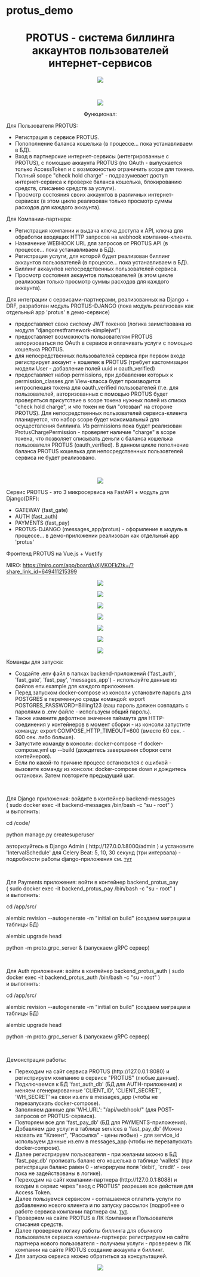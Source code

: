 # protus_demo

<h1  align="center">PROTUS - система биллинга аккаунтов пользователей интернет-сервисов</h1>
<p align="center"><img src="https://img.shields.io/badge/made_by-KD3821-navy"></p><br>

<p align="center"><img src="https://github.com/kd3821/protus_demo/blob/main/img/pic1.jpeg?raw=true"></p>

<p align="center">Функционал:</p>

Для Пользователя PROTUS:
<ul>
<li>Регистрация в сервисе PROTUS.</li>

<li>Попополнение баланса кошелька (в процессе... пока устанавливаем в БД).</li>

<li>Вход в партнерские интернет-сервисы (интегрированные с PROTUS), с помощью аккаунта PROTUS (по OAuth - выпускается только AccessToken и с возможностью ограничить scope для токена. Полный scope "check hold charge" - подразумевает доступ интернет-сервиса к проверке баланса кошелька, блокированию средств, списанию средств за услуги).</li>

<li>Просмотр состояния своих аккаунтов в различных интернет-сервисах (в этом цикле реализован только просмотр суммы расходов для каждого аккаунта).</li>
</ul>

Для Компании-партнера:
<ul>
<li>Регистрация компании и выдача ключа доступа к API, ключа для обработки входящих HTTP запросов на webhook компании-клиента.</li>

<li>Назначение WEBHOOK URL для запросов от PROTUS API (в процессе... пока устанавливаем в БД).</li>

<li>Регистрация услуги, для которой будет реализован биллинг аккаунтов пользователей (в процессе... пока устанавливаем в БД).</li>

<li>Биллинг аккаунтов непосредственных пользователей сервиса.</li>

<li>Просмотр состояния аккаунтов пользователей (в этом цикле реализован только просмотр суммы расходов для каждого аккаунта).</li>
</ul>

Для интеграции с сервисами-партнерами, реализованных на Django + DRF, разработан модуль PROTUS-DJANGO (пока модуль реализован как отдельный app 'protus' в демо-сервисе)
<ul>
<li>предоставляет свою систему JWT токенов (логика заимствована из модуля "djangorestframework-simplejwt")</li>
<li>предоставляет возможность пользователям PROTUS авторизоваться по OAuth в сервисе и оплачивать услуги с помощью кошелька PROTUS.</li>
<li>для непосредственных пользователей сервиса при первом входе регистрирует aккаунт + кошелек в PROTUS (требует кастомизации модели User - добавление полей uuid и oauth_verified)</li>
<li>предоставляет набор permissions, при добавлении которых к permission_classes для View-класса будет производится интроспекция токена для оаuth_verified пользователей (т.е. для пользователей, авторизованных с помощью PROTUS будет проверяться присутствие в scope токена нужных полей из списка "check hold charge", и что токен не был "отозван" на стороне PROTUS). Для непосредственных пользователей сервиса-клиента планируется, что набор scope будет максимальный для осуществления биллинга. Из permissions пока будет реализован ProtusChargePermission - проверяет наличие "charge" в scope токена, что позволяет списывать деньги с баланса кошелька пользователя PROTUS (oauth_verified). В данном цикле пополнение баланса PROTUS кошелька для непосредственных пользовтелей сервиса не будет реализовано.</li>
</ul>
<br>

<p align="center"><img src="https://github.com/kd3821/protus_demo/blob/main/img/pic2.png?raw=true"></p>

Сервис PROTUS - это 3 микросервиса на FastAPI + модуль для Django(DRF):

<ul>
<li>GATEWAY (fast_gate)</li>
<li>AUTH (fast_auth)</li>
<li>PAYMENTS (fast_pay)</li>
<li>PROTUS-DJANGO (messages_app/protus) - оформление в модуль в процессе... в демо-приложении реализован как отдельный app 'protus'</li>
</ul>

Фронтенд PROTUS на Vue.js + Vuetify

MIRO: https://miro.com/app/board/uXjVKOFkZtk=/?share_link_id=649411215399

<p align="center"><img src="https://github.com/kd3821/protus_demo/blob/main/img/miro.png?raw=true"></p>
<p align="center"><img src="https://github.com/kd3821/protus_demo/blob/main/img/pic3.png?raw=true"></p>
<p align="center"><img src="https://github.com/kd3821/protus_demo/blob/main/img/pic4.png?raw=true"></p>
<p align="center"><img src="https://github.com/kd3821/protus_demo/blob/main/img/pic5.png?raw=true"></p>
<p align="center"><img src="https://github.com/kd3821/protus_demo/blob/main/img/pic6.png?raw=true"></p>
<p align="center"><img src="https://github.com/kd3821/protus_demo/blob/main/img/pic7.png?raw=true"></p>
<p align="center"><img src="https://github.com/kd3821/protus_demo/blob/main/img/pic8.png?raw=true"></p>

Команды для запуска:
<ul>
<li>
Создайте .env файл в папках backend-приложений ('fast_auth', 'fast_gate', 'fast_pay', 'messages_app') - используйте данные из файлов env.example для каждого приложения.</li>
<li>
Перед запуском docker-compose из консоли установите пароль для POSTGRES в переменную среды командой: export POSTGRES_PASSWORD=Billing123 (ваш пароль должен совпадать с паролями в .env файле - используем общий пароль).</li>
<li>
Также измените дефолтное значение таймаута для HTTP-соединения у контейнеров в момент сборки - из консоли запустите команду: export COMPOSE_HTTP_TIMEOUT=600 (вместо 60 сек. - 600 сек. либо больше).</li>
<li>
Запустите команду в консоли: docker-compose -f docker-compose.yml up --build (дождитесь завершения сборки сети контейнеров).</li>
<li>
Если по какой-то причине процесс остановился с ошибкой - вызовите команду из консоли: docker-compose down и дождитесь остановки. Затем повторите предыдущий шаг.</li>
</ul>
<br>
<p>Для Django приложения: войдите в контейнер backend-messages<br>( sudo docker exec -it backend-messages /bin/bash -c "su - root" )<br>и выполнить:</p>
<p>cd /code/</p>
<p>python manage.py createsuperuser</p>
<p>авторизуйтесь в Django Admin ( http://127.0.0.1:8000/admin ) и установите 'IntervalSchedule' для Celery Beat: 5, 10, 30 секунд (три интервала) - подробности работы django-приложения см. <a href="https://github.com/KD3821/message_service" target="_blank">тут</a></p><br>

<p>Для Payments приложения: войти в контейнер backend_protus_pay<br>( sudo docker exec -it backend_protus_pay /bin/bash -c "su - root" )<br>и выполнить:</p>
<p>cd /app/src/</p>
<p>alembic revision --autogenerate -m "initial on build"  (создаем миграции и таблицы БД)</p>
<p>alembic upgrade head</p>
<p>python -m proto.grpc_server &  (запускаем gRPC сервер)</p><br>

<p>Для Auth приложения: войти в контейнер backend_protus_auth ( sudo docker exec -it backend_protus_auth /bin/bash -c "su - root" )<br>и выполнить:</p>
<p>cd /app/src/</p>
<p>alembic revision --autogenerate -m "initial on build"  (создаем миграции и таблицы БД)</p>
<p>alembic upgrade head</p>
<p>python -m proto.grpc_server &  (запускаем gRPC сервер)</p><br>


Демонстрация работы:
<ul>
<li>
Переходим на сайт сервиса PROTUS (http://127.0.0.1:8080) и регистрируем компанию в сервисе "PROTUS" (любые данные).</li>
<li>
Подключаемся к БД 'fast_auth_db' (БД для AUTH-приложения) и меняем сгенерированные 'CLIENT_ID', 'CLIENT_SECRET', 'WH_SECRET' на свои из.env в messages_app (чтобы не перезапускать docker-compose).</li>
<li>
Заполняем данные для 'WH_URL': "/api/webhook/" (для POST-запросов от PROTUS-сервиса).</li>
<li>
Повторяем все для 'fast_pay_db' (БД для PAYMENTS-приложения).</li>
<li>
Добавляем две услуги в таблице services в 'fast_pay_db' (Можно назвать их "Клиент", "Рассылка" - цены любые) - для service_id используем данные из.env в messages_app (чтобы не перезапускать docker-compose).</li>
<li>
Далее регистрируем пользователя - при желании можно в БД 'fast_pay_db' прописать баланс его кошелька в таблице 'wallets' (при регистрации баланс равен 0 - игнорируем поля 'debit', 'credit' - они пока не задействованы в логике).</li>
<li>
Переходим на сайт компании-партнера (http://127.0.0.1:8088) и входим в сервис через "вход с PROTUS" разрешив все действия для Access Token.</li>
<li>
Далее пользуемся сервисом - соглашаемся оплатить услуги по добавлению нового клиента и по запуску рассылок (подробнее о работе сервиса компании партнера см. <a href="https://github.com/KD3821/message_service" target="_blank">тут</a>.</li>
<li>
Проверяем на сайте PROTUS в ЛК Компании и Пользователя списания средств.</li>
<li>
Далее проверяем логику работы биллинга для обычного пользователя сервиса компании-партнера: регистрируем на сайте партнера нового пользователя - получаем услуги - проверяем в ЛК компании на сайте PROTUS создание аккаунта и биллинг.</li>
<li>
Для запуска сервиса можно обратиться за консультацией.</li>
</ul>

<p align="center"><img src="https://github.com/kd3821/protus_demo/blob/main/img/dori.jpeg?raw=true"></p>

